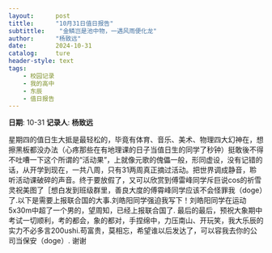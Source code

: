 ```yaml
---
layout:      post
tittle:      "10月31日值日报告"
subtittle:    "金鳞岂是池中物，一遇风雨便化龙"
author:      "杨致远"
date:        2024-10-31
catalog:     ture
header-style: text
tags: 
    - 校园记录
    - 我的高中
    - 东辰
    - 值日报告
---
```


**日期**: 10-31
**记录人**: **杨致远**

星期四的值日生大抵是最轻松的，毕竟有体育、音乐、美术、物理四大幻神在，想擦黑板都没办法（心疼那些在有地理课的日子当值日生的同学了秒钟）挺敢後不得不吐嘈一下这个所谓的“活动果”，上就像元歌的傀儡一般，形同虚设，没有记错的话，从开学到现在，一共八周，只有31两周真正摘过活动。把世界调成静音，聆听活动课破碎的声音。终于要放假了，又可以欣赏到傅雷峰同学斥巨说cos的祈雪灵祝美图了［想白发到班级群里，善良大度的傅霄峰同学应该不会怪罪我（doge）了.以下是需要上报联合国的大事.刘皓阳同学强迫我写下！刘皓阳同学在运动5x30m中超了一个男的，望周知，已经上报联合国了.
最后的最后，预祝大象期中考试一切顺利，考的都会，象的都对，手捏绵中，力压南山、开玩笑，我大乐辰的实力不必多言200ushi.苟富贵，莫相忘，希望谁以后发达了，可以容我去你的公司当保安（doge）.
谢谢
